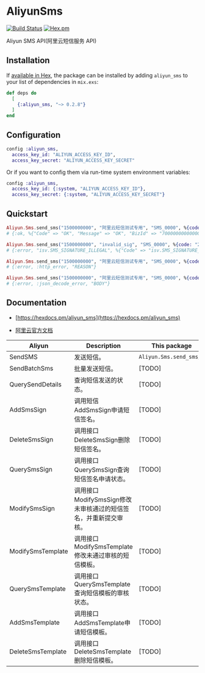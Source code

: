 # AliyunSms

[![Build Status](https://travis-ci.org/ug0/aliyun_sms.svg?branch=master)](https://travis-ci.org/ug0/aliyun_sms)
[![Hex.pm](https://img.shields.io/hexpm/v/aliyun_sms.svg)](https://hex.pm/packages/aliyun_sms)

Aliyun SMS API(阿里云短信服务 API)

## Installation

If [available in Hex](https://hex.pm/docs/publish), the package can be installed
by adding `aliyun_sms` to your list of dependencies in `mix.exs`:

```elixir
def deps do
  [
    {:aliyun_sms, "~> 0.2.8"}
  ]
end
```

## Configuration
```elixir
config :aliyun_sms,
  access_key_id: "ALIYUN_ACCESS_KEY_ID",
  access_key_secret: "ALIYUN_ACCESS_KEY_SECRET"
```
Or if you want to config them via run-time system environment variables:
```elixir
config :aliyun_sms,
  access_key_id: {:system, "ALIYUN_ACCESS_KEY_ID"},
  access_key_secret: {:system, "ALIYUN_ACCESS_KEY_SECRET"}
```


## Quickstart

```elixir
Aliyun.Sms.send_sms("1500000000", "阿里云短信测试专用", "SMS_0000", %{code: "222333"})
# {:ok, %{"Code" => "OK", "Message" => "OK", "BizId" => "700000000000000000^0", "RequestId" => "A0000000-3CC1-4000-8000-E00000000000"}}

Aliyun.Sms.send_sms("1500000000", "invalid_sig", "SMS_0000", %{code: "222333"})
# {:error, "isv.SMS_SIGNATURE_ILLEGAL", %{"Code" => "isv.SMS_SIGNATURE_ILLEGAL", "Message" => "短信签名不合法"}}

Aliyun.Sms.send_sms("1500000000", "阿里云短信测试专用", "SMS_0000", %{code: "222333"})
# {:error, :http_error, "REASON"}

Aliyun.Sms.send_sms("1500000000", "阿里云短信测试专用", "SMS_0000", %{code: "222333"})
# {:error, :json_decode_error, "BODY"}
```

## Documentation
- [https://hexdocs.pm/aliyun_sms](https://hexdocs.pm/aliyun_sms)

- [阿里云官方文档](https://help.aliyun.com/document_detail/102715.html?spm=a2c4g.11186623.2.9.64da5f30jYcBMx#concept-t4w-pcs-ggb)

| Aliyun | Description | This package |
| ---------- | ----------- | --------------- |
| SendSMS    | 发送短信。    | `Aliyun.Sms.send_sms/6` |
| SendBatchSms | 批量发送短信。| [TODO] |
| QuerySendDetails | 查询短信发送的状态。 | [TODO] |
| AddSmsSign | 调用短信AddSmsSign申请短信签名。 | [TODO] |
| DeleteSmsSign | 调用接口DeleteSmsSign删除短信签名。 | [TODO] |
| QuerySmsSign | 调用接口QuerySmsSign查询短信签名申请状态。 | [TODO] |
| ModifySmsSign | 调用接口ModifySmsSign修改未审核通过的短信签名，并重新提交审核。 | [TODO] |
| ModifySmsTemplate |	调用接口ModifySmsTemplate修改未通过审核的短信模板。 | [TODO] |
| QuerySmsTemplate |	调用接口QuerySmsTemplate查询短信模板的审核状态。 | [TODO] |
| AddSmsTemplate |	调用接口AddSmsTemplate申请短信模板。 | [TODO] |
| DeleteSmsTemplate |	调用接口DeleteSmsTemplate删除短信模板。 | [TODO] |